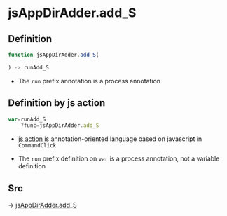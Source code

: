 # jsAppDirAdder.add_S

## Definition

```js.js
function jsAppDirAdder.add_S(

) -> runAdd_S
```

- The `run` prefix annotation is a process annotation
## Definition by js action

```js.js
var=runAdd_S
	?func=jsAppDirAdder.add_S

```

- [js action](#) is annotation-oriented language based on javascript in `CommandClick`

- The `run` prefix definition on `var` is a process annotation, not a variable definition

## Src

-> [jsAppDirAdder.add_S](https://github.com/puutaro/CommandClick/blob/master/app/src/main/java/com/puutaro/commandclick/fragment_lib/terminal_fragment/js_interface/system/JsAppDirAdder.kt#L41)


